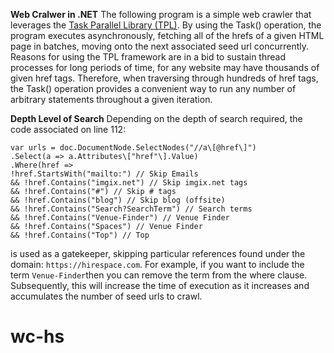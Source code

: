 **Web Cralwer in .NET**
The following program is a simple web crawler that leverages the [Task Parallel Library (TPL)](https://docs.microsoft.com/en-us/dotnet/standard/parallel-programming/task-based-asynchronous-programming#tasks-threads-and-culture). By using the Task() operation, the program executes asynchronously, fetching all of the hrefs of a given HTML page in batches, moving onto the next associated seed url concurrently. Reasons for using the TPL framework are in a bid to sustain thread processes for long periods of time, for any website may have thousands of given href tags. Therefore, when traversing through hundreds of href tags, the Task() operation provides a convenient way to run any number of arbitrary statements throughout a given iteration.

**Depth Level of Search**
Depending on the depth of search required, the code associated on line 112:

    var urls = doc.DocumentNode.SelectNodes("//a\[@href\]")  
    .Select(a => a.Attributes\["href"\].Value)  
    .Where(href =>  
    !href.StartsWith("mailto:") // Skip Emails  
    && !href.Contains("imgix.net") // Skip imgix.net tags  
    && !href.Contains("#") // Skip # tags  
    && !href.Contains("blog") // Skip blog (offsite)  
    && !href.Contains("Search?SearchTerm") // Search terms  
    && !href.Contains("Venue-Finder") // Venue Finder  
    && !href.Contains("Spaces") // Venue Finder  
    && !href.Contains("Top") // Top 
is used as a gatekeeper, skipping particular references found under the domain: `https://hirespace.com`. For example, if you want to include the term `Venue-Finder`then you can remove the term from the where clause. Subsequently, this will increase the time of execution as it increases and accumulates the number of seed urls to crawl.
# wc-hs
